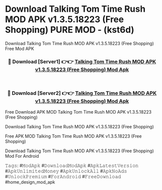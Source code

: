 # Download Talking Tom Time Rush MOD APK v1.3.5.18223 (Free Shopping) PURE MOD - (kst6d)
Download Talking Tom Time Rush MOD APK v1.3.5.18223 (Free Shopping) Free Mod APK

<div align="center">
<h3>🔴 Download [Server1] 👉👉 <a href="https://apk-comot.site?title=Talking_Tom_Time_Rush_MOD_APK_v1.3.5.18223_(Free_Shopping)">Talking Tom Time Rush MOD APK v1.3.5.18223 (Free Shopping) Mod Apk</a></h3><br>

<h3>🔴 Download [Server2] 👉👉 <a href="https://apk-comot.site?title=Talking_Tom_Time_Rush_MOD_APK_v1.3.5.18223_(Free_Shopping)">Talking Tom Time Rush MOD APK v1.3.5.18223 (Free Shopping) Mod Apk</a></h3>
</div>


Free Download APK MOD Talking Tom Time Rush MOD APK v1.3.5.18223 (Free Shopping)

Download Talking Tom Time Rush MOD APK v1.3.5.18223 (Free Shopping) 

Free APK MOD Talking Tom Time Rush MOD APK v1.3.5.18223 (Free Shopping) 

Download Talking Tom Time Rush MOD APK v1.3.5.18223 (Free Shopping) Mod For Android

𝚃𝚊𝚐𝚜: #𝙼𝚘𝚍𝙰𝚙𝚔 #𝙳𝚘𝚠𝚗𝚕𝚘𝚊𝚍𝙼𝚘𝚍𝙰𝚙𝚔 #𝙰𝚙𝚔𝙻𝚊𝚝𝚎𝚜𝚝𝚅𝚎𝚛𝚜𝚒𝚘𝚗 #𝙰𝚙𝚔𝚄𝚗𝚕𝚒𝚖𝚒𝚝𝚎𝚍𝙼𝚘𝚗𝚎𝚢 #𝙰𝚙𝚔𝚄𝚗𝚕𝚘𝚌𝚔𝙰𝚕𝚕 #𝙰𝚙𝚔𝙽𝚘𝙰𝚍𝚜 #𝚄𝚗𝚕𝚘𝚌𝚔𝙿𝚛𝚎𝚖𝚒𝚞𝚖 #𝙵𝚘𝚛𝙰𝚗𝚍𝚛𝚘𝚒𝚍 #𝙵𝚛𝚎𝚎𝙳𝚘𝚠𝚗𝚕𝚘𝚊𝚍 #home_design_mod_apk